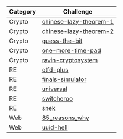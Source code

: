 | Category | Challenge
| --- | --- |
| Crypto | [chinese-lazy-theorem-1](crypto/chinese-lazy-theorem-1/)
| Crypto | [chinese-lazy-theorem-2](crypto/chinese-lazy-theorem-2/)
| Crypto | [guess-the-bit](crypto/guess-the-bit/)
| Crypto | [one-more-time-pad](crypto/one-more-time-pad/)
| Crypto | [ravin-cryptosystem](crypto/ravin-cryptosystem/)
| RE | [ctfd-plus](re/ctfd-plus/)
| RE | [finals-simulator](re/finals-simulator/)
| RE | [universal](re/universal/)
| RE | [switcheroo](re/switcheroo/)
| RE | [snek](re/snek/)
| Web | [85_reasons_why](web/85_reasons_why/)
| Web | [uuid-hell](web/uuid-hell/)